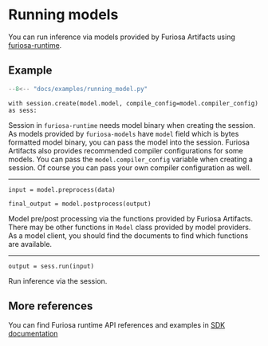 # Running models

You can run inference via models provided by Furiosa Artifacts using [furiosa-runtime](https://github.com/furiosa-ai/furiosa-sdk/tree/main/python/furiosa-runtime).

## Example

```python
--8<-- "docs/examples/running_model.py"
```

`with session.create(model.model, compile_config=model.compiler_config) as sess:`

Session in `furiosa-runtime` needs model binary when creating the session. As models provided by `furiosa-models` have `model` field which is bytes formatted model binary, you can pass the model into the session. Furiosa Artifacts also provides recommended compiler configurations for some models. You can pass the `model.compiler_config` variable when creating a session. Of course you can pass your own compiler configuration as well.

---

`input = model.preprocess(data)`

`final_output = model.postprocess(output)`

Model pre/post processing via the functions provided by Furiosa Artifacts. There may be other functions in `Model` class provided by model providers. As a model client, you should find the documents to find which functions are available.

---

`output = sess.run(input)`

Run inference via the session.

## More references

You can find Furiosa runtime API references and examples in [SDK documentation](https://furiosa-ai.github.io/docs/latest/en/#furiosaai-sdk-tutorial-and-examples)

